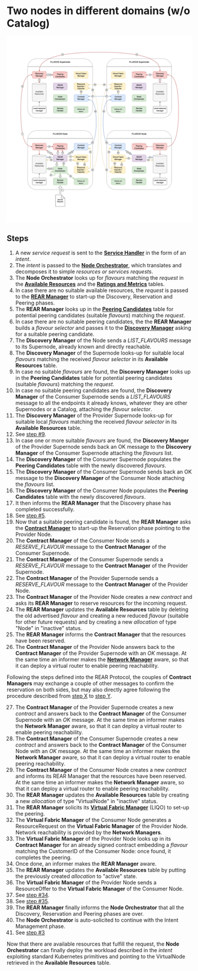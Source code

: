# Two nodes in different domains (w/o Catalog)

![Workflow 2](../../images/workflows/workflow_3.png)

## Steps

1. A new _service request_ is sent to the **[Service Handler](../../main_activities/intentbased_computing_continuum/main_functional_elements/service-handler.md)** in the form of an _intent_.
2. The _intent_ is passed to the **[Node Orchestrator](../../main_activities/intentbased_computing_continuum/main_functional_elements/node-orchestrator.md)**, which translates and decomposes it to simple _resources or services requests_.
3. The **Node Orchestrator** looks up for _flavours_ matching the _request_ in the **[Available Resources](../../main_activities/fluidos_node_implementation/main_functional_elements/available_resources.md)** and the **[Ratings and Metrics](../../main_activities/fluidos_node_implementation/main_functional_elements/ratings_and_metrics.md)** tables.
4. In case there are no suitable available resources, the _request_ is passed to the **[REAR Manager](../../main_activities/fluidos_node_implementation/main_functional_elements/rear_manager.md)** to start-up the Discovery, Reservation and Peering phases.
5. The **REAR Manager** looks up in the **[Peering Candidates](../../main_activities/fluidos_node_implementation/main_functional_elements/peering_candidates.md)** table for potential peering candidates (suitable _flavours_) matching the _request_.
6. In case there are no suitable peering candidates, the the **REAR Manager** builds a _flavour selector_ and passes it to the **[Discovery Manager](../../main_activities/fluidos_node_implementation/main_functional_elements/discovery_manager.md)** asking for a suitable peering candidate.
7. The **Discovery Manager** of the Node sends a _LIST_FLAVOURS_ message to its Supernode, already known and directly reachable.
8. The **Discovery Manager** of the Supernode looks-up for suitable local _flavours_ matching the received _flavour selector_ in its **Available Resources** table.
9. In case no suitable _flavours_ are found, the **Discovery Manager** looks up in the **Peering Candidates** table for potential peering candidates (suitable _flavours_) matching the _request_.
10. In case no suitable peering candidates are found, the **Discovery Manager** of the Consumer Supernode sends a _LIST_FLAVOURS_ message to all the endpoints it already knows, whatever they are other Supernodes or a Catalog, attaching the _flavour selector_.
11. The **Discovery Manager** of the Provider Supernode looks-up for suitable local _flavours_ matching the received _flavour selector_ in its **Available Resources** table.
12. See <u>step #9</u>.
13. In case one or more suitable _flavours_ are found, the **Discovery Manger** of the Provider Supernode sends back an OK message to the **Discovery Manager** of the Consumer Supernode attaching the _flavours_ list.
14. The **Discovery Manager** of the Consumer Supernode populates the **Peering Candidates** table with the newly discovered _flavours_.
15. The **Discovery Manager** of the Consumer Supernode sends back an OK message to the **Discovery Manager** of the Consumer Node attaching the _flavours_ list.
16. The **Discovery Manager** of the Consumer Node populates the **Peering Candidates** table with the newly discovered _flavours_.
17. It then informs the **REAR Manager** that the Discovery phase has completed successfully.
18. See <u>step #5</u>.
19. Now that a suitable peering candidate is found, the **REAR Manager** asks the **[Contract Manager](../../main_activities/fluidos_node_implementation/main_functional_elements/contract_manager.md)** to start-up the Reservation phase pointing to the Provider Node.
20. The **Contract Manager** of the Consumer Node sends a _RESERVE_FLAVOUR_ message to the **Contract Manager** of the Consumer Supernode.
21. The **Contract Manager** of the Consumer Supernode sends a _RESERVE_FLAVOUR_ message to the **Contract Manager** of the Provider Supernode.
22. The **Contract Manager** of the Provider Supernode sends a _RESERVE_FLAVOUR_ message to the **Contract Manager** of the Provider Node.
23. The **Contract Manager** of the Provider Node creates a new _contract_ and asks its **REAR Manager** to reserve resources for the incoming request.
24. The **REAR Manager** updates the **Available Resources** table by deleting the old advertised _flavour_ and creating a new reduced _flavour_ (suitable for other future requests) and by creating a new _allocation_ of type "Node" in "inactive" status.
25. The **REAR Manager** informs the **Contract Manager** that the resources have been reserved.
26. The **Contract Manager** of the Provider Node answers back to the **Contract Manager** of the Provider Supernode with an _OK_ message. At the same time an informer makes the **[Network Manager](../../main_activities/fluidos_node_implementation/main_functional_elements/network_manager.md)** aware, so that it can deploy a virtual router to enable peering reachability.

Following the steps defined into the REAR Protocol, the couples of **Contract Managers** may exchange a couple of other messages to confirm the reservation on both sides, but may also directly agree following the procedure described from <u>step X</u> to <u>step Y</u>.

27. The **Contract Manager** of the Provider Supernode creates a new _contract_ and answers back to the **Contract Manager** of the Consumer Supernode with an _OK_ message. At the same time an informer makes the **Network Manager** aware, so that it can deploy a virtual router to enable peering reachability.
28. The **Contract Manager** of the Consumer Supernode creates a new _contract_ and answers back to the **Contract Manager** of the Consumer Node with an _OK_ message. At the same time an informer makes the **Network Manager** aware, so that it can deploy a virtual router to enable peering reachability.
29. The **Contract Manager** of the Consumer Node creates a new _contract_ and informs its REAR Manager that the resources have been reserved. At the same time an informer makes the **Network Manager** aware, so that it can deploy a virtual router to enable peering reachability.
30. The **REAR Manager** updates the **Available Resources** table by creating a new _allocation_ of type "VirtualNode" in "inactive" status.
31. The **REAR Manager** solicits its **[Virtual Fabric Manager](../../main_activities/fluidos_node_implementation/main_functional_elements/virtual_fabric_manager.md)** (LIQO) to set-up the peering.
32. The **Virtual Fabric Manager** of the Consumer Node generates a ResourceRequest on the **Virtual Fabric Manager** of the Provider Node. Network reachability is provided by the **Network Managers**.
33. The **Virtual Fabric Manager** of the Provider Node looks up in its **Contract Manager** for an already signed contract embedding a _flavour_ matching the CustomerID of the Consumer Node: once found, it completes the peering.
34. Once done, an informer makes the **REAR Manager** aware.
35. The **REAR Manager** updates the **Available Resources** table by putting the previously created _allocation_ to "active" state.
36. The **Virtual Fabric Manager** of the Provider Node sends a ResourceOffer to the **Virtual Fabric Manager** of the Consumer Node.
37. See <u>step #34</u>.
38. See <u>step #35</u>.
39. The **REAR Manager** finally informs the **Node Orchestrator** that all the Discovery, Reservation and Peering phases are over.
40. The **Node Orchestrator** is auto-solicited to continue with the Intent Management phase.
41. See <u>step #3</u>

Now that there are available resources that fulfill the request, the **Node Orchestrator** can finally deploy the workload described in the _intent_ exploiting standard Kubernetes primitives and pointing to the VirtualNode retrieved in the **Available Resources** table.